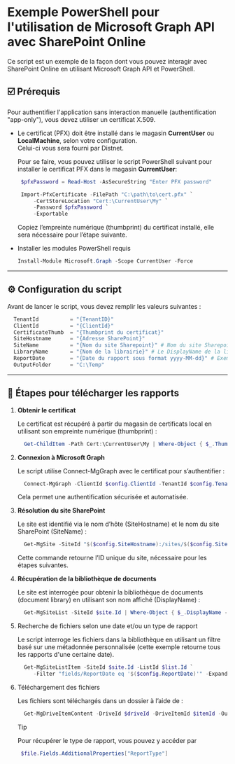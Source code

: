 ﻿# Exemple PowerShell pour l'utilisation de Microsoft Graph API avec SharePoint Online

Ce script est un exemple de la façon dont vous pouvez interagir avec SharePoint Online en utilisant Microsoft Graph API et PowerShell.

## :ballot_box_with_check: Prérequis
Pour authentifier l'application sans interaction manuelle (authentification "app-only"), vous devez utiliser un certificat X.509.

- Le certificat (PFX) doit être installé dans le magasin **CurrentUser** ou **LocalMachine**, selon votre configuration.  
  Celui-ci vous sera fourni par Distnet. 
  
  Pour se faire, vous pouvez utiliser le script PowerShell suivant pour installer le certificat PFX dans le magasin **CurrentUser**:
  ```powershell
   $pfxPassword = Read-Host -AsSecureString "Enter PFX password"

   Import-PfxCertificate -FilePath "C:\path\to\cert.pfx" `
       -CertStoreLocation "Cert:\CurrentUser\My" `
       -Password $pfxPassword `
       -Exportable
   ```

   Copiez l’empreinte numérique (thumbprint) du certificat installé, elle sera nécessaire pour l’étape suivante.

- Installer les modules PowerShell requis
  ```powershell
  Install-Module Microsoft.Graph -Scope CurrentUser -Force
  ```

---
## :gear: Configuration du script
Avant de lancer le script, vous devez remplir les valeurs suivantes :

```powershell
  TenantId          = "{TenantID}"
  ClientId          = "{ClientId}"
  CertificateThumb  = "{Thumbprint du certificat}"
  SiteHostname      = "{Adresse SharePoint}"
  SiteName          = "{Nom du site Sharepoint}" # Nom du site Sharepoint (celui qu'on retrouve dans l'URL)
  LibraryName       = "{Nom de la librairie}" # Le DisplayName de la librairie Sharepoint (Par défaut "Rapports")
  ReportDate        = "{Date du rapport sous format yyyy-MM-dd}" # Exemple: "2025-07-17"
  OutputFolder      = "C:\Temp"
```

---

## :rocket: Étapes pour télécharger les rapports
1. **Obtenir le certificat**

   Le certificat est récupéré à partir du magasin de certificats local en utilisant son empreinte numérique (thumbprint) :
   ```powershell
     Get-ChildItem -Path Cert:\CurrentUser\My | Where-Object { $_.Thumbprint -eq $config.CertificateThumb }
   ```

2. **Connexion à Microsoft Graph**

   Le script utilise Connect-MgGraph avec le certificat pour s’authentifier :
   ```powershell
     Connect-MgGraph -ClientId $config.ClientId -TenantId $config.TenantId -Certificate $certificate
   ```
   Cela permet une authentification sécurisée et automatisée.

3. **Résolution du site SharePoint**

   Le site est identifié via le nom d’hôte (SiteHostname) et le nom du site SharePoint (SiteName) :
   ```powershell
     Get-MgSite -SiteId "$($config.SiteHostname):/sites/$($config.SiteName)"  
   ```

   Cette commande retourne l’ID unique du site, nécessaire pour les étapes suivantes.

4. **Récupération de la bibliothèque de documents**
 
   Le site est interrogée pour obtenir la bibliothèque de documents (document library) en utilisant son nom affiché (DisplayName) :

   ```powershell
     Get-MgSiteList -SiteId $site.Id | Where-Object { $_.DisplayName -eq $config.LibraryName }
   ```

5. Recherche de fichiers selon une date et/ou un type de rapport

   Le script interroge les fichiers dans la bibliothèque en utilisant un filtre basé sur une métadonnée personnalisée (cette exemple retourne tous les rapports d'une certaine date).
 
   ```powershell
     Get-MgSiteListItem -SiteId $site.Id -ListId $list.Id `
        -Filter "fields/ReportDate eq '$($config.ReportDate)'" -ExpandProperty "driveItem"
    ```

6. Téléchargement des fichiers

   Les fichiers sont téléchargés dans un dossier à l’aide de :

   ```powershell
     Get-MgDriveItemContent -DriveId $driveId -DriveItemId $itemId -OutFile $outPath
   ```

   > [!TIP] 
   > Pour récupérer le type de rapport, vous pouvez y accéder par
   > ```powershell
   >  $file.Fields.AdditionalProperties["ReportType"]
   > ```